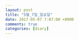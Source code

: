 ```yaml
---
layout: post
title: "5월_7일_일요일"
date: 2017-05-07 7:07:00 +0900
comments: true 
categories: [diary] 
---
```

